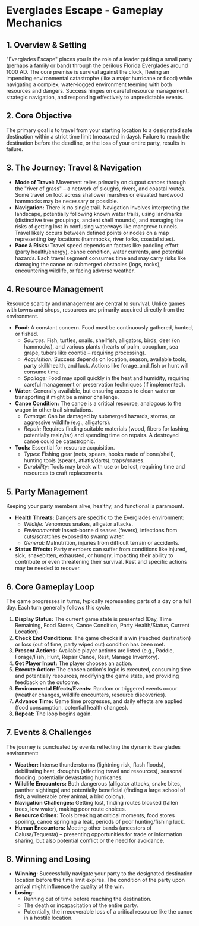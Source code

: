 # **Everglades Escape \- Gameplay Mechanics**

## **1\. Overview & Setting**

"Everglades Escape" places you in the role of a leader guiding a small party (perhaps a family or band) through the perilous Florida Everglades around 1000 AD. The core premise is survival against the clock, fleeing an impending environmental catastrophe (like a major hurricane or flood) while navigating a complex, water-logged environment teeming with both resources and dangers. Success hinges on careful resource management, strategic navigation, and responding effectively to unpredictable events.

## **2\. Core Objective**

The primary goal is to travel from your starting location to a designated safe destination within a strict time limit (measured in days). Failure to reach the destination before the deadline, or the loss of your entire party, results in failure.

## **3\. The Journey: Travel & Navigation**

* **Mode of Travel:** Movement relies primarily on dugout canoes through the "river of grass" – a network of sloughs, rivers, and coastal routes. Some travel on foot across shallower marshes or elevated hardwood hammocks may be necessary or possible.  
* **Navigation:** There is no single trail. Navigation involves interpreting the landscape, potentially following known water trails, using landmarks (distinctive tree groupings, ancient shell mounds), and managing the risks of getting lost in confusing waterways like mangrove tunnels. Travel likely occurs between defined points or nodes on a map representing key locations (hammocks, river forks, coastal sites).  
* **Pace & Risks:** Travel speed depends on factors like paddling effort (party health/energy), canoe condition, water currents, and potential hazards. Each travel segment consumes time and may carry risks like damaging the canoe on submerged obstacles (logs, rocks), encountering wildlife, or facing adverse weather.

## **4\. Resource Management**

Resource scarcity and management are central to survival. Unlike games with towns and shops, resources are primarily acquired directly from the environment.

* **Food:** A constant concern. Food must be continuously gathered, hunted, or fished.  
  * *Sources:* Fish, turtles, snails, shellfish, alligators, birds, deer (on hammocks), and various plants (hearts of palm, cocoplum, sea grape, tubers like coontie – requiring processing).  
  * *Acquisition:* Success depends on location, season, available tools, party skill/health, and luck. Actions like forage\_and\_fish or hunt will consume time.  
  * *Spoilage:* Food may spoil quickly in the heat and humidity, requiring careful management or preservation techniques (if implemented).  
* **Water:** Generally available, but ensuring access to clean water or transporting it might be a minor challenge.  
* **Canoe Condition:** The canoe is a critical resource, analogous to the wagon in other trail simulations.  
  * *Damage:* Can be damaged by submerged hazards, storms, or aggressive wildlife (e.g., alligators).  
  * *Repair:* Requires finding suitable materials (wood, fibers for lashing, potentially resin/tar) and spending time on repairs. A destroyed canoe could be catastrophic.  
* **Tools:** Essential for resource acquisition.  
  * *Types:* Fishing gear (nets, spears, hooks made of bone/shell), hunting tools (spears, atlatls/darts), traps/snares.  
  * *Durability:* Tools may break with use or be lost, requiring time and resources to craft replacements.

## **5\. Party Management**

Keeping your party members alive, healthy, and functional is paramount.

* **Health Threats:** Dangers are specific to the Everglades environment:  
  * *Wildlife:* Venomous snakes, alligator attacks.  
  * *Environmental:* Insect-borne diseases (fevers), infections from cuts/scratches exposed to swamp water.  
  * *General:* Malnutrition, injuries from difficult terrain or accidents.  
* **Status Effects:** Party members can suffer from conditions like injured, sick, snakebitten, exhausted, or hungry, impacting their ability to contribute or even threatening their survival. Rest and specific actions may be needed to recover.

## **6\. Core Gameplay Loop**

The game progresses in turns, typically representing parts of a day or a full day. Each turn generally follows this cycle:

1. **Display Status:** The current game state is presented (Day, Time Remaining, Food Stores, Canoe Condition, Party Health/Status, Current Location).  
2. **Check End Conditions:** The game checks if a win (reached destination) or loss (out of time, party wiped out) condition has been met.  
3. **Present Actions:** Available player actions are listed (e.g., Paddle, Forage/Fish, Hunt, Repair Canoe, Rest, Manage Inventory).  
4. **Get Player Input:** The player chooses an action.  
5. **Execute Action:** The chosen action's logic is executed, consuming time and potentially resources, modifying the game state, and providing feedback on the outcome.  
6. **Environmental Effects/Events:** Random or triggered events occur (weather changes, wildlife encounters, resource discoveries).  
7. **Advance Time:** Game time progresses, and daily effects are applied (food consumption, potential health changes).  
8. **Repeat:** The loop begins again.

## **7\. Events & Challenges**

The journey is punctuated by events reflecting the dynamic Everglades environment:

* **Weather:** Intense thunderstorms (lightning risk, flash floods), debilitating heat, droughts (affecting travel and resources), seasonal flooding, potentially devastating hurricanes.  
* **Wildlife Encounters:** Both dangerous (alligator attacks, snake bites, panther sightings) and potentially beneficial (finding a large school of fish, a vulnerable prey animal, a bird colony).  
* **Navigation Challenges:** Getting lost, finding routes blocked (fallen trees, low water), making poor route choices.  
* **Resource Crises:** Tools breaking at critical moments, food stores spoiling, canoe springing a leak, periods of poor hunting/fishing luck.  
* **Human Encounters:** Meeting other bands (ancestors of Calusa/Tequesta) – presenting opportunities for trade or information sharing, but also potential conflict or the need for avoidance.

## **8\. Winning and Losing**

* **Winning:** Successfully navigate your party to the designated destination location before the time limit expires. The condition of the party upon arrival might influence the quality of the win.  
* **Losing:**  
  * Running out of time before reaching the destination.  
  * The death or incapacitation of the entire party.  
  * Potentially, the irrecoverable loss of a critical resource like the canoe in a hostile location.